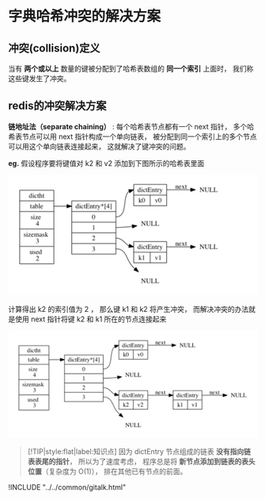 # 字典哈希冲突的解决方案

## 冲突(collision)定义

当有 **两个或以上** 数量的键被分配到了哈希表数组的 **同一个索引** 上面时， 我们称这些键发生了冲突。

## redis的冲突解决方案

**链地址法（separate chaining）** : 每个哈希表节点都有一个 next 指针， 多个哈希表节点可以用 next 指针构成一个单向链表， 被分配到同一个索引上的多个节点可以用这个单向链表连接起来， 这就解决了键冲突的问题。

**eg.** 假设程序要将键值对 k2 和 v2 添加到下图所示的哈希表里面

![包含两个键值的哈希表](/img/redis/字典/包含两个键值的哈希表.png)

计算得出 k2 的索引值为 2 ， 那么键 k1 和 k2 将产生冲突， 而解决冲突的办法就是使用 next 指针将键 k2 和 k1 所在的节点连接起来

![使用链表解决k2和k1冲突](/img/redis/字典/使用链表解决k2和k1冲突.png)

> [!TIP|style:flat|label:知识点]
> 因为 dictEntry 节点组成的链表 **没有指向链表表尾的指针**， 所以为了速度考虑， 程序总是将 **新节点添加到链表的表头位置**（复杂度为 O(1)）， 排在其他已有节点的前面。

<script>
var pageId = "字典哈希冲突的解决方案"
</script>

!INCLUDE "../../common/gitalk.html"
